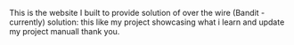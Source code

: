 This is the website I built to provide solution of over the wire (Bandit -currently) solution:
this like my project showcasing what i learn and update my project manuall
thank you.
